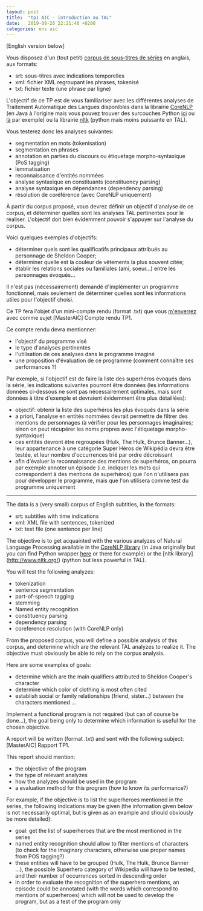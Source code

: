```yaml
---
layout: post
title:  "tp1 AIC - introduction au TAL"
date:   2019-09-26 22:21:46 +0200
categories: ens aic
---
```


[English version below]

Vous disposez d'un (tout petit) [corpus de sous-titres de séries](https://perso.limsi.fr/annlor/enseignement/tbbt.tar.gz) en anglais, aux formats:
- srt: sous-titres avec indications temporelles
- xml: fichier XML regroupant les phrases, tokenisé
- txt: fichier texte (une phrase par ligne)


L'objectif de ce TP est de vous familiariser avec les différentes analyses de Traitement Automatique des Langues disponibles dans la librairie [CoreNLP](https://stanfordnlp.github.io/CoreNLP/) (en Java à l'origine mais vous pouvez trouver des surcouches Python [ici](https://github.com/Lynten/stanford-corenlp) ou [là](https://github.com/dasmith/stanford-corenlp-python) par exemple) ou la librairie [nltk](http://www.nltk.org/) (python mais moins puissante en TAL).

Vous testerez donc les analyses suivantes:
- segmentation en mots (tokenisation)
- segmentation en phrases
- annotation en parties du discours ou étiquetage morpho-syntaxique (PoS tagging)
- lemmatisation
- reconnaissance d'entités nommées
- analyse syntaxique en constituants (constituency parsing)
- analyse syntaxique en dépendances (dependency parsing)
- résolution de coréférence (avec CoreNLP uniquement)

À partir du corpus proposé, vous devrez définir un objectif d'analyse de ce corpus, et déterminer quelles sont les analyses TAL pertinentes pour le réaliser. L'objectif doit bien évidemment pouvoir s'appuyer sur l'analyse du corpus.

Voici quelques exemples d'objectifs:
- déterminer quels sont les qualificatifs principaux attribués au personnage de Sheldon Cooper;
- déterminer quelle est la couleur de vêtements la plus souvent citée;
- établir les relations sociales ou familiales (ami, soeur...) entre les personnages évoqués...

Il n'est pas (nécessairement) demandé d'implémenter un programme fonctionnel, mais seulement de déterminer quelles sont les informations utiles pour l'objectif choisi.

Ce TP fera l'objet d'un mini-compte rendu (format .txt) que vous [m'enverrez](mailto:annlor@limsi.fr) avec comme sujet [MasterAIC] Compte rendu TP1.

Ce compte rendu devra mentionner:
- l'objectif du programme visé
- le type d'analyses pertinentes
- l'utilisation de ces analyses dans le programme imaginé
- une proposition d'évaluation de ce programme (comment connaître ses performances ?)

Par exemple, si l'objectif est de faire la liste des superhéros évoqués dans la série, les indications suivantes pourront être données (les informations données ci-dessous ne sont pas nécessairement optimales, mais sont données à titre d'exemple et devraient évidemment être plus détaillées):
- objectif: obtenir la liste des superhéros les plus évoqués dans la série
- a priori, l'analyse en entités nommées devrait permettre de filtrer des mentions de personnages (à vérifier pour les personnages imaginaires; sinon on peut récupérer les noms propres avec l'étiquetage morpho-syntaxique)
- ces entités devront être regroupées (Hulk, The Hulk, Brunce Banner...), leur appartenance à une catégorie Super Héros de Wikipédia devra être testée, et leur nombre d'occurrences trié par ordre décroissant
- afin d'évaluer la reconnaissance des mentions de superhéros, on pourra par exemple annoter un épisode (i.e. indiquer les mots qui correspondent à des mentions de superhéros) que l'on n'utilisera pas pour développer le programme, mais que l'on utilisera comme test du programme uniquement

------
The data is a (very small) corpus of English subtitles, in the formats:

- srt: subtitles with time indications
- xml: XML file with sentences, tokenized
- txt: text file (one sentence per line)

The objective is to get acquainted with the various analyzes of Natural  Language Processing available in the [CoreNLP library](https://stanfordnlp.github.io/CoreNLP/) (in Java originally but you can find Python wrapper [here](https://github.com/Lynten/stanford-corenlp) or there for example) or the [nltk library] (http://www.nltk.org/) (python but less powerful in TAL).

You will test the following analyzes:

- tokenization
- sentence segmentation
- part-of-speech tagging
- stemming
- Named entity recognition
- constituency parsing
- dependency parsing
- coreference resolution (with CoreNLP only)

From the proposed corpus, you will define a possible analysis of this corpus, and determine which are the relevant TAL analyzes to realize it. The objective must obviously be able to rely on the corpus analysis.

Here are some examples of goals:

- determine which are the main qualifiers attributed to Sheldon Cooper's character
- determine which color of clothing is most often cited
- establish social or family relationships (friend, sister...) between the characters mentioned ...

Implement a functional program is not required (but can of course be done...), the goal being only to determine which information is useful for the chosen objective.

A report will be written (format .txt) and sent with the following subject: [MasterAIC] Rapport TP1.

This report should mention:

- the objective of the program
- the type of relevant analyzes
- how the analyzes should be used in the program
- a evaluation method for this program (how to know its performance?)

For example, if the objective is to list the superheroes mentioned in the series, the following indications may be given (the information given below is not necessarily optimal, but is given as an example and should obviously be more detailed):

- goal: get the list of superheroes that are the most mentioned in the series
- named entity recognition should allow to filter mentions of characters (to check for the imaginary characters, otherwise use proper names from POS tagging?)
- these entities will have to be grouped (Hulk, The Hulk, Brunce Banner ...), the possible Superhero category of Wikipedia will have to be tested, and their number of occurrences sorted in descending order
- in order to evaluate the recognition of the superhero mentions, an episode could be annotated (with the words which correspond to mentions of superheroes) which will not be used to develop the program, but as a test of the program only
